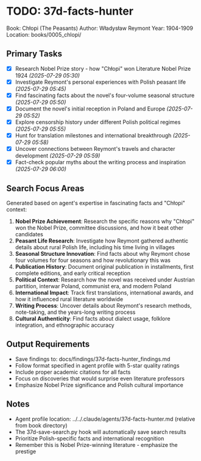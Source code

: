 # TODO: 37d-facts-hunter
Book: Chłopi (The Peasants)
Author: Władysław Reymont
Year: 1904-1909
Location: books/0005_chlopi/

## Primary Tasks
- [x] Research Nobel Prize story - how "Chłopi" won Literature Nobel Prize 1924 *(2025-07-29 05:30)*
- [x] Investigate Reymont's personal experiences with Polish peasant life *(2025-07-29 05:45)*
- [x] Find fascinating facts about the novel's four-volume seasonal structure *(2025-07-29 05:50)*
- [x] Document the novel's initial reception in Poland and Europe *(2025-07-29 05:52)*
- [x] Explore censorship history under different Polish political regimes *(2025-07-29 05:55)*
- [x] Hunt for translation milestones and international breakthrough *(2025-07-29 05:58)*
- [x] Uncover connections between Reymont's travels and character development *(2025-07-29 05:59)*
- [x] Fact-check popular myths about the writing process and inspiration *(2025-07-29 06:00)*

## Search Focus Areas
Generated based on agent's expertise in fascinating facts and "Chłopi" context:

1. **Nobel Prize Achievement**: Research the specific reasons why "Chłopi" won the Nobel Prize, committee discussions, and how it beat other candidates
2. **Peasant Life Research**: Investigate how Reymont gathered authentic details about rural Polish life, including his time living in villages
3. **Seasonal Structure Innovation**: Find facts about why Reymont chose four volumes for four seasons and how revolutionary this was
4. **Publication History**: Document original publication in installments, first complete editions, and early critical reception
5. **Political Context**: Research how the novel was received under Austrian partition, interwar Poland, communist era, and modern Poland
6. **International Impact**: Track first translations, international awards, and how it influenced rural literature worldwide
7. **Writing Process**: Uncover details about Reymont's research methods, note-taking, and the years-long writing process
8. **Cultural Authenticity**: Find facts about dialect usage, folklore integration, and ethnographic accuracy

## Output Requirements
- Save findings to: docs/findings/37d-facts-hunter_findings.md
- Follow format specified in agent profile with 5-star quality ratings
- Include proper academic citations for all facts
- Focus on discoveries that would surprise even literature professors
- Emphasize Nobel Prize significance and Polish cultural importance

## Notes
- Agent profile location: ../../.claude/agents/37d-facts-hunter.md (relative from book directory)
- The 37d-save-search.py hook will automatically save search results
- Prioritize Polish-specific facts and international recognition
- Remember this is Nobel Prize-winning literature - emphasize the prestige
